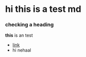 # hi this is a test md
### checking a heading
**this** is an test
- [link](./test.html)
- hi nehaal
